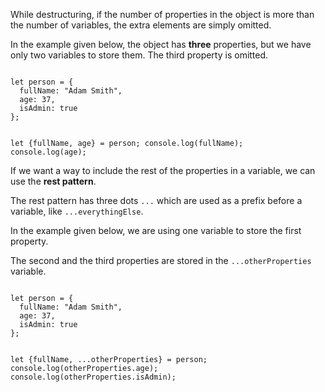 While destructuring, if the number of properties
in the object is more than
the number of variables,
the extra elements are simply
omitted.

In the example given below,
the object has **three**
properties, but we have
only two variables to store
them. The third property is omitted.

<Editor lang="javascript">
<code>
let person = {
  fullName: "Adam Smith",
  age: 37,
  isAdmin: true
};

let {fullName, age} = person;
console.log(fullName);
console.log(age);
</code>
</Editor>

If we want a way to include the
rest of the properties in a
variable, we can use the
**rest pattern**.

The rest pattern has three dots `...`
which are used as a prefix before
a variable, like `...everythingElse`.

In the example given below,
we are using one variable
to store the first property.

The second and the third properties
are stored in the `...otherProperties` variable.

<Editor lang="javascript">
<code>
let person = {
  fullName: "Adam Smith",
  age: 37,
  isAdmin: true
};

let {fullName, ...otherProperties} = person;
console.log(otherProperties.age);
console.log(otherProperties.isAdmin);
</code>
</Editor>